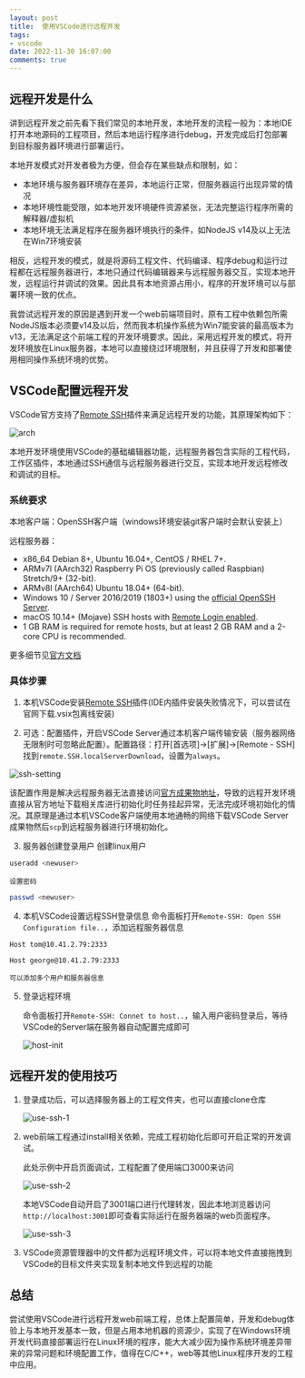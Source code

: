 ```yaml
---
layout: post
title:  使用VSCode进行远程开发
tags:
- vscode
date: 2022-11-30 16:07:00
comments: true
---
```


## 远程开发是什么

讲到远程开发之前先看下我们常见的本地开发，本地开发的流程一般为：本地IDE打开本地源码的工程项目，然后本地运行程序进行debug，开发完成后打包部署到目标服务器环境进行部署运行。  

本地开发模式对开发者极为方便，但会存在某些缺点和限制，如：

* 本地环境与服务器环境存在差异，本地运行正常，但服务器运行出现异常的情况
* 本地环境性能受限，如本地开发环境硬件资源紧张，无法完整运行程序所需的解释器/虚拟机
* 本地环境无法满足程序在服务器环境执行的条件，如NodeJS v14及以上无法在Win7环境安装

相反，远程开发的模式，就是将源码工程文件、代码编译、程序debug和运行过程都在远程服务器进行，本地只通过代码编辑器来与远程服务器交互，实现本地开发，远程运行并调试的效果。因此具有本地资源占用小，程序的开发环境可以与部署环境一致的优点。

我尝试远程开发的原因是遇到开发一个web前端项目时，原有工程中依赖包所需NodeJS版本必须要v14及以后，然而我本机操作系统为Win7能安装的最高版本为v13，无法满足这个前端工程的开发环境要求。因此，采用远程开发的模式，将开发环境放在Linux服务器，本地可以直接绕过环境限制，并且获得了开发和部署使用相同操作系统环境的优势。

## VSCode配置远程开发

VSCode官方支持了[Remote SSH](https://marketplace.visualstudio.com/items?itemName=ms-vscode-remote.remote-ssh)插件来满足远程开发的功能，其原理架构如下：

![arch](/img/tool/arch.png)

本地开发环境使用VSCode的基础编辑器功能，远程服务器包含实际的工程代码，工作区插件，本地通过SSH通信与远程服务器进行交互，实现本地开发远程修改和调试的目标。

### 系统要求

本地客户端：OpenSSH客户端（windows环境安装git客户端时会默认安装上）

远程服务器：

- x86_64 Debian 8+, Ubuntu 16.04+, CentOS / RHEL 7+.
- ARMv7l (AArch32) Raspberry Pi OS (previously called Raspbian) Stretch/9+ (32-bit).
- ARMv8l (AArch64) Ubuntu 18.04+ (64-bit).
- Windows 10 / Server 2016/2019 (1803+) using the [official OpenSSH Server](https://learn.microsoft.com/windows-server/administration/openssh/openssh_install_firstuse).
- macOS 10.14+ (Mojave) SSH hosts with [Remote Login enabled](https://support.apple.com/guide/mac-help/allow-a-remote-computer-to-access-your-mac-mchlp1066/mac).
- 1 GB RAM is required for remote hosts, but at least 2 GB RAM and a 2-core CPU is recommended.

更多细节见[官方文档](https://code.visualstudio.com/docs/remote/ssh)

### 具体步骤

1. 本机VSCode安装[Remote SSH](https://marketplace.visualstudio.com/items?itemName=ms-vscode-remote.remote-ssh)插件(IDE内插件安装失败情况下，可以尝试在官网下载.vsix包离线安装)

2. 可选：配置插件，开启VSCode Server通过本机客户端传输安装（服务器网络无限制时可忽略此配置）。配置路径：打开[首选项]->[扩展]->[Remote - SSH] 找到`remote.SSH.localServerDownload`，设置为`always`。

  ![ssh-setting](/img/tool/ssh-setting.png)

  该配置作用是解决远程服务器无法直接访问[官方成果物地址](https://code.visualstudio.com/docs/remote/faq#_what-are-the-connectivity-requirements-for-vs-code-server)，导致的远程开发环境直接从官方地址下载相关库进行初始化时任务挂起异常，无法完成环境初始化的情况。其原理是通过本机VSCode客户端使用本地通畅的网络下载VSCode Server成果物然后`scp`到远程服务器进行环境初始化。

3. 服务器创建登录用户
    创建linux用户

  ```sh
  useradd <newuser>
  ```

  	设置密码
  ```sh
  passwd <newuser>
  ```

4. 本机VSCode设置远程SSH登录信息
    命令面板打开`Remote-SSH: Open SSH Configuration file..`，添加远程服务器信息

  ```ssh
  Host tom@10.41.2.79:2333
  
  Host george@10.41.2.79:2333
  ```

  	可以添加多个用户和服务器信息

5. 登录远程环境

   命令面板打开`Remote-SSH: Connet to host..`，输入用户密码登录后，等待VSCode的Server端在服务器自动配置完成即可

   ![host-init](/img/tool/host-init.png)


## 远程开发的使用技巧

1. 登录成功后，可以选择服务器上的工程文件夹，也可以直接clone仓库

   ![use-ssh-1](/img/tool/use-ssh-1.png)

2. web前端工程通过install相关依赖，完成工程初始化后即可开启正常的开发调试。

   此处示例中开启页面调试，工程配置了使用端口3000来访问

   ![use-ssh-2](/img/tool/use-ssh-2.png)

   本地VSCode自动开启了3001端口进行代理转发，因此本地浏览器访问`http://localhost:3001`即可查看实际运行在服务器端的web页面程序。

   ![use-ssh-3](/img/tool/use-ssh-3.png)

3. VSCode资源管理器中的文件都为远程环境文件，可以将本地文件直接拖拽到VSCode的目标文件夹实现复制本地文件到远程的功能



## 总结
尝试使用VSCode进行远程开发web前端工程，总体上配置简单，开发和debug体验上与本地开发基本一致，但是占用本地机器的资源少，实现了在Windows环境开发代码直接部署运行在Linux环境的程序，能大大减少因为操作系统环境差异带来的异常问题和环境配置工作，值得在C/C++，web等其他Linux程序开发的工程中应用。


